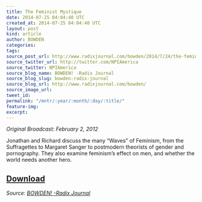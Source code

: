 ```yaml
---
title: The Feminist Mystique
date: 2014-07-25 04:04:40 UTC
created_at: 2014-07-25 04:04:40 UTC
layout: post
kind: article
author: BOWDEN
categories: 
tags: 
source_post_url: http://www.radixjournal.com/bowden/2014/7/24/the-feminist-mystique
source_twitter_url: http://twitter.com/NPIAmerica
source_twitter: NPIAmerica
source_blog_name: BOWDEN! -Radix Journal
source_blog_slug: bowden-radix-journal
source_blog_url: http://www.radixjournal.com/bowden/
source_image_url: 
tweet_id: 
permalink: "/mntr/:year/:month/:day/:title/"
feature-img: 
excerpt: 
---
```

<p><em>Original Broadcast: February 2, 2012</em>  </p>

<p>Jonathan and Richard discuss the many “Waves” of Feminism, from the Suffragettes to Margaret Sanger to postmodern theorists of gender and pornography. They also examine feminism’s effect on men, and whether the world needs another hero.</p>



<h2><a href="https://soundcloud.com/radixjournal/the-feminist-mystique">Download</a></h2><div class="">
    <i>Source: <a href="http://www.radixjournal.com/bowden/">BOWDEN! -Radix Journal</a></i>
</div>
